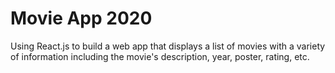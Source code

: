 # Movie App 2020

Using React.js to build a web app that displays a list of movies with a variety of information including the movie's description, year, poster, rating, etc.
